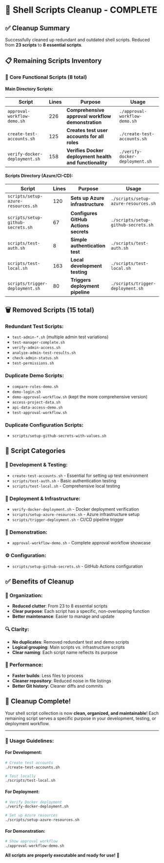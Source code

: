 # 🧹 Shell Scripts Cleanup - COMPLETE

## ✅ Cleanup Summary

Successfully cleaned up redundant and outdated shell scripts. Reduced from **23 scripts** to **8 essential scripts**.

## 📋 Remaining Scripts Inventory

### 🎯 **Core Functional Scripts (8 total)**

#### **Main Directory Scripts:**
| Script | Lines | Purpose | Usage |
|--------|-------|---------|--------|
| `approval-workflow-demo.sh` | 226 | **Comprehensive approval workflow demonstration** | `./approval-workflow-demo.sh` |
| `create-test-accounts.sh` | 125 | **Creates test user accounts for all roles** | `./create-test-accounts.sh` |
| `verify-docker-deployment.sh` | 158 | **Verifies Docker deployment health and functionality** | `./verify-docker-deployment.sh` |

#### **Scripts Directory (Azure/CI-CD):**
| Script | Lines | Purpose | Usage |
|--------|-------|---------|--------|
| `scripts/setup-azure-resources.sh` | 120 | **Sets up Azure infrastructure** | `./scripts/setup-azure-resources.sh` |
| `scripts/setup-github-secrets.sh` | 67 | **Configures GitHub Actions secrets** | `./scripts/setup-github-secrets.sh` |
| `scripts/test-auth.sh` | 8 | **Simple authentication test** | `./scripts/test-auth.sh` |
| `scripts/test-local.sh` | 163 | **Local development testing** | `./scripts/test-local.sh` |
| `scripts/trigger-deployment.sh` | 80 | **Triggers deployment pipeline** | `./scripts/trigger-deployment.sh` |

## 🗑️ **Removed Scripts (15 total)**

### **Redundant Test Scripts:**
- `test-admin-*.sh` (multiple admin test variations)
- `test-manager-complete.sh`
- `verify-admin-access.sh`
- `analyze-admin-test-results.sh`
- `check-admin-status.sh`
- `test-permissions.sh`

### **Duplicate Demo Scripts:**
- `compare-roles-demo.sh`
- `demo-login.sh`
- `demo-approval-workflow.sh` (kept the more comprehensive version)
- `access-project-data.sh`
- `api-data-access-demo.sh`
- `test-approval-workflow.sh`

### **Duplicate Configuration Scripts:**
- `scripts/setup-github-secrets-with-values.sh`

## 🎯 **Script Categories**

### **🔧 Development & Testing:**
- `create-test-accounts.sh` - Essential for setting up test environment
- `scripts/test-auth.sh` - Basic authentication testing
- `scripts/test-local.sh` - Comprehensive local testing

### **🐳 Deployment & Infrastructure:**
- `verify-docker-deployment.sh` - Docker deployment verification
- `scripts/setup-azure-resources.sh` - Azure infrastructure setup
- `scripts/trigger-deployment.sh` - CI/CD pipeline trigger

### **🎪 Demonstration:**
- `approval-workflow-demo.sh` - Complete approval workflow showcase

### **⚙️ Configuration:**
- `scripts/setup-github-secrets.sh` - GitHub Actions configuration

## ✅ **Benefits of Cleanup**

### **🎯 Organization:**
- **Reduced clutter**: From 23 to 8 essential scripts
- **Clear purpose**: Each script has a specific, non-overlapping function
- **Better maintenance**: Easier to manage and update

### **🔍 Clarity:**
- **No duplicates**: Removed redundant test and demo scripts
- **Logical grouping**: Main scripts vs. infrastructure scripts
- **Clear naming**: Each script name reflects its purpose

### **🚀 Performance:**
- **Faster builds**: Less files to process
- **Cleaner repository**: Reduced noise in file listings
- **Better Git history**: Cleaner diffs and commits

## 🎊 **Cleanup Complete!**

Your shell script collection is now **clean, organized, and maintainable**! Each remaining script serves a specific purpose in your development, testing, or deployment workflow.

---

### 📝 **Usage Guidelines:**

#### **For Development:**
```bash
# Create test accounts
./create-test-accounts.sh

# Test locally
./scripts/test-local.sh
```

#### **For Deployment:**
```bash
# Verify Docker deployment
./verify-docker-deployment.sh

# Set up Azure resources
./scripts/setup-azure-resources.sh
```

#### **For Demonstration:**
```bash
# Show approval workflow
./approval-workflow-demo.sh
```

**All scripts are properly executable and ready for use!** 🎉
